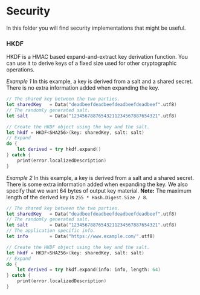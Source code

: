 # Security 

In this folder you will find security implementations that might be useful.

### HKDF

HKDF is a HMAC based expand-and-extract key derivation function.
You can use it to derive keys of a fixed size used for other cryptographic operations.

_Example 1_
In this example, a key is derived from a salt and a shared secret.
There is no extra information added when expanding the key.

```swift
// The shared key between the two parties.
let sharedKey   = Data("deadbeefdeadbeefdeadbeefdeadbeef".utf8)
// The randomly generated salt.
let salt        = Data("12345678876543211234567887654321".utf8)

// Create the HKDF object using the key and the salt.
let hkdf = HKDF<SHA256>(key: sharedKey, salt: salt)
// Expand
do {
    let derived = try hkdf.expand()
} catch {
    print(error.localizedDescription)
}
```

_Example 2_
In this example, a key is derived from a salt and a shared secret.
There is some extra information added when expanding the key.
We also specify that we want 64 bytes of output key material.
__Note:__ The maximum length of the derived key is `255 * Hash.Digest.Size / 8`.

```swift
// The shared key between the two parties.
let sharedKey   = Data("deadbeefdeadbeefdeadbeefdeadbeef".utf8)
// The randomly generated salt.
let salt        = Data("12345678876543211234567887654321".utf8)
// The application specific info.
let info        = Data("https://www.example.com/".utf8)

// Create the HKDF object using the key and the salt.
let hkdf = HKDF<SHA256>(key: sharedKey, salt: salt)
// Expand
do {
    let derived = try hkdf.expand(info: info, length: 64)
} catch {
    print(error.localizedDescription)
}
```

